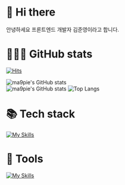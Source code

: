 # 👋 Hi there 
안녕하세요 프론트엔드 개발자 김준영이라고 합니다.

# 👨🏻‍💻 GitHub stats
[![Hits](https://hits.seeyoufarm.com/api/count/incr/badge.svg?url=https%3A%2F%2Fgithub.com%2Fma9pie&count_bg=%2379C83D&title_bg=%23555555&icon=&icon_color=%23E7E7E7&title=hits&edge_flat=false)](https://hits.seeyoufarm.com) 

![ma9pie's GitHub stats](https://github-readme-stats.vercel.app/api?username=ma9pie&show_icons=true&theme=radical)   
![ma9pie's GitHub stats](https://github-readme-stats.vercel.app/api?username=ma9pie&show_icons=true&theme=transparent)
![Top Langs](https://github-readme-stats.vercel.app/api/top-langs/?username=ma9pie&layout=compact&theme=dark) 
    
# 📚 Tech stack
[![My Skills](https://skillicons.dev/icons?i=html,css,js,react,nextjs,redux,emotion,sass&perline=4)](https://skillicons.dev)
<br/>



# 🔨 Tools
[![My Skills](https://skillicons.dev/icons?i=git,github,gitlab,vscode,aws,jenkins,figma&perline=4)](https://skillicons.dev)

